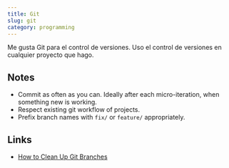 ```yaml
---
title: Git
slug: git
category: programming
---
```


Me gusta Git para el control de versiones. Uso el control de versiones en cualquier proyecto que hago.

## Notes
- Commit as often as you can. Ideally after each micro-iteration, when something new is working.
- Respect existing git workflow of projects.
- Prefix branch names with `fix/` or `feature/` appropriately.

## Links
- [How to Clean Up Git Branches][1]

[1]:	https://devconnected.com/how-to-clean-up-git-branches/